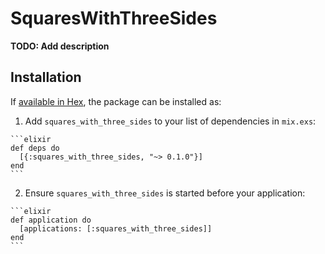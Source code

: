 # SquaresWithThreeSides

**TODO: Add description**

## Installation

If [available in Hex](https://hex.pm/docs/publish), the package can be installed as:

  1. Add `squares_with_three_sides` to your list of dependencies in `mix.exs`:

    ```elixir
    def deps do
      [{:squares_with_three_sides, "~> 0.1.0"}]
    end
    ```

  2. Ensure `squares_with_three_sides` is started before your application:

    ```elixir
    def application do
      [applications: [:squares_with_three_sides]]
    end
    ```

